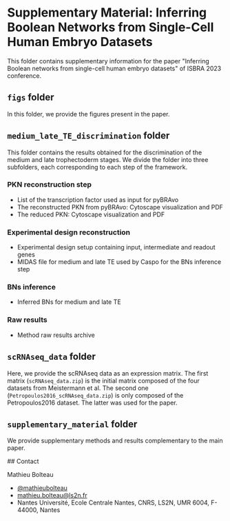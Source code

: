 # Supplementary Material: Inferring Boolean Networks from Single-Cell Human Embryo Datasets

This folder contains supplementary information for the paper "Inferring Boolean networks from single-cell human embryo datasets" of ISBRA 2023 conference.



## `figs` folder
In this folder, we provide the figures present in the paper.


## `medium_late_TE_discrimination` folder

This folder contains the results obtained for the discrimination of the medium and late
trophectoderm stages. We divide the folder into three subfolders,  each corresponding to each step of the framework. 

### PKN reconstruction step
- List of the transcription factor used as input for pyBRAvo
- The reconstructed PKN from pyBRAvo: Cytoscape visualization and PDF
- The reduced PKN: Cytoscape visualization and PDF

### Experimental design reconstruction
- Experimental design setup containing input, intermediate and readout genes
- MIDAS file for medium and late TE used by Caspo for the BNs inference step

### BNs inference
- Inferred BNs for medium and late TE

### Raw results
- Method raw results archive

## `scRNAseq_data` folder

Here, we provide the scRNAseq data as an expression matrix. The first matrix (`scRNAseq_data.zip`) is the initial matrix composed of the four datasets from Meistermann et al. The second one (`Petropoulos2016_scRNAseq_data.zip`) is only composed of the Petropoulos2016 dataset. The latter was used for the paper.

## `supplementary_material` folder
We provide supplementary methods and results complementary to the main paper.

## Contact

Mathieu Bolteau 
* [@mathieubolteau](https://github.com/mathieubolteau)
* [mathieu.bolteau@ls2n.fr](mailto:mathieu.bolteau@ls2n.fr)
* Nantes Université, Ecole Centrale Nantes, CNRS, LS2N, UMR 6004, F-44000, Nantes